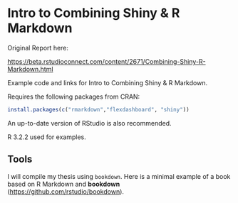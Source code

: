 # Intro to Combining Shiny & R Markdown

Original Report here:

https://beta.rstudioconnect.com/content/2671/Combining-Shiny-R-Markdown.html

Example code and links for Intro to Combining Shiny & R Markdown.

Requires the following packages from CRAN:

```r
install.packages(c("rmarkdown","flexdashboard", "shiny"))
``` 

An up-to-date version of RStudio is also recommended.

R 3.2.2 used for examples.

## Tools

I will compile my thesis using `bookdown`. Here is a minimal example of a book based on R Markdown and **bookdown** (https://github.com/rstudio/bookdown). 
